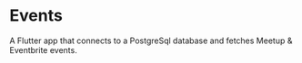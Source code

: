 # Events

A Flutter app that connects to a PostgreSql database and fetches Meetup & Eventbrite events.